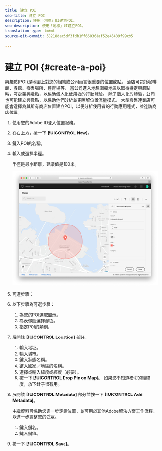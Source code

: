 ```yaml
---
title: 建立 POI
seo-title: 建立 POI
description: 使用「地標」UI建立POI。
seo-description: 使用「地標」UI建立POI。
translation-type: tm+mt
source-git-commit: 58218dac5df3fdb1ff660368af52e43409f99c95

---
```



# 建立 POI {#create-a-poi}

興趣點(POI)是地圖上對您的組織或公司而言很重要的位置或點。 酒店可包括咖啡館、餐館、零售場所、體育場等。 當公司進入地理圍欄地區以取得特定興趣點時，可定義興趣點，以協助個人化使用者的行動體驗。 除了個人化的體驗，公司也可能建立興趣點，以協助他們分析並更瞭解位置流量模式。 大型零售連鎖店可能會選擇為其所有商店位置建立POI，以便分析使用者的行動應用程式，並造訪商店位置。

1. 使用您的Adobe ID登入位置服務。
1. 在右上方，按一下 **[!UICONTROL New]**。
1. 鍵入POI的名稱。
1. 輸入或選擇半徑。

   半徑是最小距離，建議值是100米。

   ![定義POI](/help/assets/define_poi.png)

1. 可選步驟：
1. 以下步驟為可選步驟：

   1. 為您的POI選取圖示。
   1. 為表徵圖選擇顏色。
   1. 指定POI的類別。

1. 展開該 **[!UICONTROL Location]** 部分。

   1. 輸入地址。
   1. 輸入城市。
   1. 鍵入狀態名稱。
   1. 鍵入國家／地區的名稱。
   1. 選擇或輸入緯度或經度（必要）。
   1. 按一下 **[!UICONTROL Drop Pin on Map]**。
   如果您不知道確切的經緯度，放下針子很有用。

1. 展開該 **[!UICONTROL Metadata]** 部分並按一下 **[!UICONTROL Add Metadata]**。

   中繼資料可協助您進一步定義位置，並可用於其他Adobe解決方案工作流程，以進一步調整您的受眾。

   1. 鍵入鍵名。
   1. 鍵入鍵值。

1. 按一下 **[!UICONTROL  Save]**。
